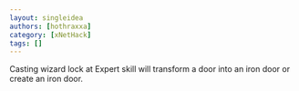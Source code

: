 ```yaml
---
layout: singleidea
authors: [hothraxxa]
category: [xNetHack]
tags: []
---
```

Casting wizard lock at Expert skill will transform a door into an iron door or create an iron door.
